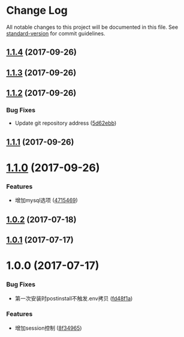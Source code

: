 # Change Log

All notable changes to this project will be documented in this file. See [standard-version](https://github.com/conventional-changelog/standard-version) for commit guidelines.

<a name="1.1.4"></a>
## [1.1.4](https://github.com/qails/qails-cli/compare/v1.1.3...v1.1.4) (2017-09-26)



<a name="1.1.3"></a>
## [1.1.3](https://github.com/qails/qails-cli/compare/v1.1.2...v1.1.3) (2017-09-26)



<a name="1.1.2"></a>
## [1.1.2](https://github.com/qails/qails-cli/compare/v1.1.1...v1.1.2) (2017-09-26)


### Bug Fixes

* Update git repository address ([5d62ebb](https://github.com/qails/qails-cli/commit/5d62ebb))



<a name="1.1.1"></a>
## [1.1.1](https://github.com/qailsjs/qails-cli/compare/v1.1.0...v1.1.1) (2017-09-26)



<a name="1.1.0"></a>
# [1.1.0](https://github.com/qailsjs/qails-cli/compare/v1.0.2...v1.1.0) (2017-09-26)


### Features

* 增加mysql选项 ([4715469](https://github.com/qailsjs/qails-cli/commit/4715469))



<a name="1.0.2"></a>
## [1.0.2](https://github.com/qailsjs/qails-cli/compare/v1.0.1...v1.0.2) (2017-07-18)



<a name="1.0.1"></a>
## [1.0.1](https://github.com/qailsjs/qails-cli/compare/v1.0.0...v1.0.1) (2017-07-17)



<a name="1.0.0"></a>
# 1.0.0 (2017-07-17)


### Bug Fixes

* 第一次安装时postinstall不触发.env拷贝 ([fd48f1a](https://github.com/qailsjs/qails-cli/commit/fd48f1a))


### Features

* 增加session控制 ([8f34965](https://github.com/qailsjs/qails-cli/commit/8f34965))
